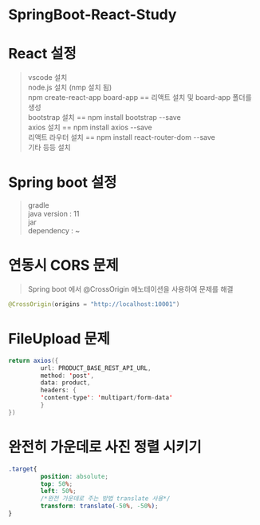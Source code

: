 # SpringBoot-React-Study

# React 설정
> vscode 설치 <br>
> node.js 설치 (nmp 설치 됨) <br>
> npm create-react-app board-app == 리액트 설치 및 board-app 폴더를 생성 <br>
> bootstrap 설치 == npm install bootstrap --save <br>
> axios 설치 == npm install axios --save <br>
> 리액트 라우터 설치 == npm install react-router-dom --save <br>
> 기타 등등 설치

# Spring boot 설정
> gradle <br>
> java version : 11 <br>
> jar <br>
> dependency : ~


# 연동시 CORS 문제 
> Spring boot 에서 @CrossOrigin 애노테이션을 사용하여 문제를 해결  <br>

``` java
@CrossOrigin(origins = "http://localhost:10001")
```

# FileUpload 문제
``` java
return axios({
         url: PRODUCT_BASE_REST_API_URL,
         method: 'post',
         data: product,
         headers: {
         'content-type': 'multipart/form-data'
         }
})
```

# 완전히 가운데로 사진 정렬 시키기
``` css
.target{
         position: absolute;
         top: 50%;
         left: 50%;
         /*완전 가운데로 주는 방법 translate 사용*/
         transform: translate(-50%, -50%);
}
```
